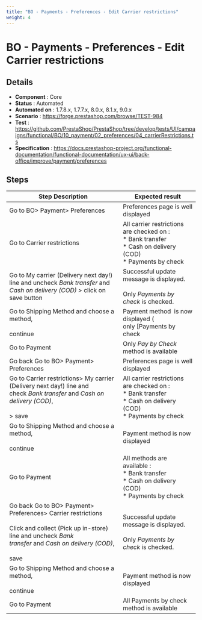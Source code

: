 ```yaml
---
title: "BO - Payments - Preferences - Edit Carrier restrictions"
weight: 4
---
```


# BO - Payments - Preferences - Edit Carrier restrictions
## Details
* **Component** : Core
* **Status** : Automated
* **Automated on** : 1.7.8.x, 1.7.7.x, 8.0.x, 8.1.x, 9.0.x
* **Scenario** : https://forge.prestashop.com/browse/TEST-984
* **Test** : https://github.com/PrestaShop/PrestaShop/tree/develop/tests/UI/campaigns/functional/BO/10_payment/02_preferences/04_carrierRestrictions.ts
* **Specification** : https://docs.prestashop-project.org/functional-documentation/functional-documentation/ux-ui/back-office/improve/payment/preferences

## Steps
| Step Description | Expected result |
| ----- | ----- |
| Go to BO> Payment> Preferences | Preferences page is well displayed |
| Go to Carrier restrictions | All carrier restrictions are checked on : <br> * Bank transfer<br> * Cash on delivery (COD)<br> * Payments by check |
| Go to My carrier (Delivery next day!) line and uncheck *Bank transfer* and *Cash on delivery (COD) >* click on save button | Successful update message is displayed.<br><br>Only *Payments by check* is checked. |
| Go to Shipping Method and choose a method,<br><br>continue | Payment method  is now displayed ( only [Payments by check|http://0.0.0.0:8082/811/prestashop/admin-dev/index.php/improve/payment/preferences?_token=A6pVBlV1Lw3COc5xoLhUlFTyNUk0IM0rjp2A9EBAOhk#] is displayed) |
| Go to Payment | Only *_Pay by Check_* method is available |
| Go back Go to BO> Payment> Preferences | Preferences page is well displayed |
| Go to Carrier restrictions> My carrier (Delivery next day!) line and check *Bank transfer* and *Cash on delivery (COD)*,<br><br>> save | All carrier restrictions are checked on : <br> * Bank transfer<br> * Cash on delivery (COD)<br> * Payments by check |
| Go to Shipping Method and choose a method,<br><br>continue | Payment method is now displayed |
| Go to Payment | All methods are available : <br> * Bank transfer<br> * Cash on delivery (COD)<br> * Payments by check |
| Go back Go to BO> Payment> Preferences> Carrier restrictions<br><br>Click and collect (Pick up in-store) line and uncheck *Bank transfer* and *Cash on delivery (COD)*,<br><br>save | Successful update message is displayed.<br><br>Only *Payments by check* is checked. |
| Go to Shipping Method and choose a method,<br><br>continue | Payment method is now displayed |
| Go to Payment | All Payments by check method is available |
